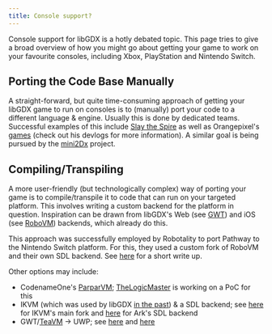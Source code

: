 ```yaml
---
title: Console support?
---
```

Console support for libGDX is a hotly debated topic. This page tries to give a broad overview of how you might go about getting your game to work on your favourite consoles, including Xbox, PlayStation and Nintendo Switch.

## Porting the Code Base Manually
A straight-forward, but quite time-consuming approach of getting your libGDX game to run on consoles is to (manually) port your code to a different language & engine. Usually this is done by dedicated teams. Successful examples of this include [Slay the Spire](https://pbs.twimg.com/media/ETkH_QvXkAAD2N7?format=png) as well as Orangepixel's [games](https://www.orangepixel.net/category/games/) (check out his devlogs for more information). A similar goal is being pursued by the [mini2Dx](https://github.com/mini2Dx/mini2Dx) project.

## Compiling/Transpiling
A more user-friendly (but technologically complex) way of porting your game is to compile/transpile it to code that can run on your targeted platform. This involves writing a custom backend for the platform in question. Inspiration can be drawn from libGDX's Web (see [GWT](https://www.gwtproject.org/)) and iOS (see [RoboVM](https://github.com/MobiVM/robovm)) backends, which already do this.

This approach was successfully employed by Robotality to port Pathway to the Nintendo Switch platform. For this, they used a custom fork of RoboVM and their own SDL backend. See [here](https://www.reddit.com/r/NintendoSwitch/comments/npx21u/comment/h07ls1u/) for a short write up.

Other options may include:
- CodenameOne's [ParparVM](https://github.com/codenameone/CodenameOne/tree/master/vm); [TheLogicMaster](https://github.com/TheLogicMaster) is working on a PoC for this
- IKVM (which was used by libGDX [in the past](https://code.google.com/archive/p/libgdx/wikis/IOSWIP.wiki)) & a SDL backend; see [here](https://github.com/ikvm-revived/ikvm) for IKVM's main fork and [here](https://github.com/Anuken/Arc/tree/master/backends/backend-sdl) for Ark's SDL backend
- GWT/[TeaVM](/roadmap/#teavm) -> UWP; see [here](https://web.archive.org/web/20200428040905/https://www.badlogicgames.com/forum/viewtopic.php?f=17&t=14766) and [here](https://github.com/libgdx/libgdx/issues/5330)
